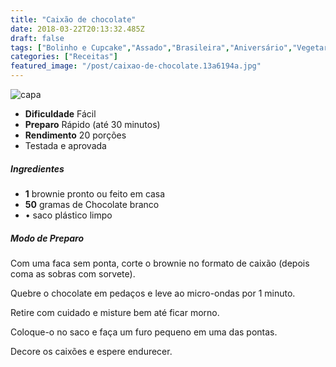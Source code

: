```yaml
---
title: "Caixão de chocolate"
date: 2018-03-22T20:13:32.485Z
draft: false
tags: ["Bolinho e Cupcake","Assado","Brasileira","Aniversário","Vegetariana"]
categories: ["Receitas"]
featured_image: "/post/caixao-de-chocolate.13a6194a.jpg"
---
```


![capa](/post/caixao-de-chocolate.13a6194a.jpg)

*   **Dificuldade** Fácil
*   **Preparo** Rápido (até 30 minutos)
*   **Rendimento** 20 porções
*   Testada e aprovada
    

##### Ingredientes

*   **1** brownie pronto ou feito em casa
*   **50** gramas de Chocolate branco
*   • saco plástico limpo

##### Modo de Preparo

Com uma faca sem ponta, corte o brownie no formato de caixão (depois coma as sobras com sorvete).

Quebre o chocolate em pedaços e leve ao micro-ondas por 1 minuto.

Retire com cuidado e misture bem até ficar morno.

Coloque-o no saco e faça um furo pequeno em uma das pontas.

Decore os caixões e espere endurecer.
